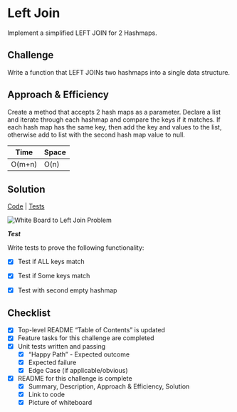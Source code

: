 # Left Join
Implement a simplified LEFT JOIN for 2 Hashmaps.

## Challenge
Write a function that LEFT JOINs two hashmaps into a single data structure.

## Approach & Efficiency
Create a method that accepts 2 hash maps as a parameter. Declare a list and iterate through each hashmap and compare 
the keys if it matches. If each hash map has the same key, then add the key and values to the list, otherwise add to list with the second hash map value to null.

Time | Space
--- | ---
O(m+n) | O(n)

## Solution
[Code](LeftJoin.java) | [Tests](LeftJoinTest.java)

![White Board to Left Join Problem](/asset/leftjoin.png)

***Test***
 
Write tests to prove the following functionality:

- [x] Test if ALL keys match
- [x] Test if Some keys match
- [x] Test with second empty hashmap


## Checklist
- [x] Top-level README “Table of Contents” is updated
- [x] Feature tasks for this challenge are completed
- [x] Unit tests written and passing
    - [x] “Happy Path” - Expected outcome
    - [x] Expected failure
    - [x] Edge Case (if applicable/obvious)
- [x] README for this challenge is complete
    - [x] Summary, Description, Approach & Efficiency, Solution
    - [x] Link to code
    - [x] Picture of whiteboard
